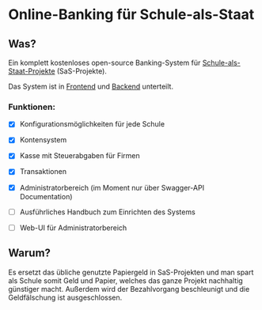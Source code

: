 # Online-Banking für Schule-als-Staat

## Was?

Ein komplett kostenloses open-source Banking-System für [Schule-als-Staat-Projekte](https://de.wikipedia.org/wiki/Schule_als_Staat "Wikipedia Schule_als_Staat") (SaS-Projekte).

Das System ist in [Frontend](https://github.com/SaS-Banking-System/SaS-Web-Frontend) und [Backend](https://github.com/SaS-Banking-System/SaS-Nest-Backend) unterteilt.

### Funktionen:

- [x] Konfigurationsmöglichkeiten für jede Schule

- [x] Kontensystem
      
- [x] Kasse mit Steuerabgaben für Firmen
      
- [x] Transaktionen 
      
- [x] Administratorbereich (im Moment nur über Swagger-API Documentation)

- [ ] Ausführliches Handbuch zum Einrichten des Systems

- [ ] Web-UI für Administratorbereich

## Warum?

Es ersetzt das übliche genutzte Papiergeld in SaS-Projekten und man spart als Schule somit Geld und Papier, welches das ganze Projekt nachhaltig günstiger macht. Außerdem wird der Bezahlvorgang beschleunigt und die Geldfälschung ist ausgeschlossen.


